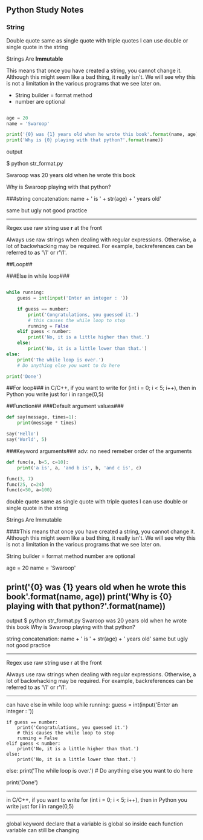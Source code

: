 ## Python Study Notes ##


### String ###

Double quote same as single quote
with triple quotes I can use double or single quote in the string



Strings Are **Immutable**

This means that once you have created a string, you cannot change it. Although this might seem like a bad thing, it really isn't. We will see why this is not a limitation in the various programs that we see later on.


- String builder = format method 
- number are optional

```python

age = 20
name = 'Swaroop'

print('{0} was {1} years old when he wrote this book'.format(name, age))
print('Why is {0} playing with that python?'.format(name))
```

output

$ python str_format.py

Swaroop was 20 years old when he wrote this book

Why is Swaroop playing with that python?

###string concatenation:
name + ' is ' + str(age) + ' years old'

same but ugly not good practice 

----
Regex use raw string
use **r** at the front

Always use raw strings when dealing with regular expressions. Otherwise, a lot of backwhacking may be required. For example, backreferences can be referred to as '\\1' or r'\1'.

##Loop##

###Else in while loop###

```python

while running:
    guess = int(input('Enter an integer : '))

    if guess == number:
        print('Congratulations, you guessed it.')
        # this causes the while loop to stop
        running = False
    elif guess < number:
        print('No, it is a little higher than that.')
    else:
        print('No, it is a little lower than that.')
else:
    print('The while loop is over.')
    # Do anything else you want to do here

print('Done')
```
##For loop###
in C/C++, if you want to write for (int i = 0; i < 5; i++), then in Python you write just for i in range(0,5)

##Function##
###Default argument values###
```python
def say(message, times=1):
    print(message * times)

say('Hello')
say('World', 5)
```
###Keyword arguments###
adv: no need remeber order of the arguments
```python
def func(a, b=5, c=10):
    print('a is', a, 'and b is', b, 'and c is', c)

func(3, 7)
func(25, c=24)
func(c=50, a=100)
```

double quote same as single quote
with triple quotes I can use double or single quote in the string

Strings Are Immutable

####This means that once you have created a string, you cannot change it. Although this might seem like a bad thing, it really isn't. We will see why this is not a limitation in the various programs that we see later on.

String builder = format method
number are optional

age = 20
name = 'Swaroop'

print('{0} was {1} years old when he wrote this book'.format(name, age))
print('Why is {0} playing with that python?'.format(name))
---------------------

output
$ python str_format.py
Swaroop was 20 years old when he wrote this book
Why is Swaroop playing with that python?

string concatenation:
name + ' is ' + str(age) + ' years old'
same but ugly not good practice
 
---------------------
Regex use raw string
use r at the front

Always use raw strings when dealing with regular expressions. Otherwise, a lot of backwhacking may be required. For example, backreferences can be referred to as '\\1' or r'\1'.

---------------------------
can have else in while loop
while running:
    guess = int(input('Enter an integer : '))

    if guess == number:
        print('Congratulations, you guessed it.')
        # this causes the while loop to stop
        running = False
    elif guess < number:
        print('No, it is a little higher than that.')
    else:
        print('No, it is a little lower than that.')
else:
    print('The while loop is over.')
    # Do anything else you want to do here

print('Done')

---------------------------
in C/C++, if you want to write for (int i = 0; i < 5; i++), then in Python you write just for i in range(0,5)

---------------------
global keyword  declare that a variable is global
so inside each function variable can still be changing

